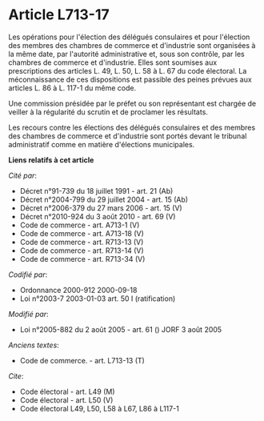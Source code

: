 # Article L713-17

Les opérations pour l'élection des délégués consulaires et pour l'élection des membres des chambres de commerce et
d'industrie sont organisées à la même date, par l'autorité administrative et, sous son contrôle, par les chambres de commerce
et d'industrie. Elles sont soumises aux prescriptions des articles L. 49, L. 50, L. 58 à L. 67 du code électoral. La
méconnaissance de ces dispositions est passible des peines prévues aux articles L. 86 à L. 117-1 du même code.

Une commission présidée par le préfet ou son représentant est chargée de veiller à la régularité du scrutin et de proclamer
les résultats.

Les recours contre les élections des délégués consulaires et des membres des chambres de commerce et d'industrie sont portés
devant le tribunal administratif comme en matière d'élections municipales.

**Liens relatifs à cet article**

_Cité par_:

  - Décret n°91-739 du 18 juillet 1991 - art. 21 (Ab)
  - Décret n°2004-799 du 29 juillet 2004 - art. 15 (Ab)
  - Décret n°2006-379 du 27 mars 2006 - art. 15 (V)
  - Décret n°2010-924 du 3 août 2010 - art. 69 (V)
  - Code de commerce - art. A713-1 (V)
  - Code de commerce - art. A713-18 (V)
  - Code de commerce - art. R713-13 (V)
  - Code de commerce - art. R713-14 (V)
  - Code de commerce - art. R713-34 (V)

_Codifié par_:

  - Ordonnance 2000-912 2000-09-18
  - Loi n°2003-7 2003-01-03 art. 50 I (ratification)

_Modifié par_:

  - Loi n°2005-882 du 2 août 2005 - art. 61 () JORF 3 août 2005

_Anciens textes_:

  - Code de commerce. - art. L713-13 (T)

_Cite_:

  - Code électoral - art. L49 (M)
  - Code électoral - art. L50 (V)
  - Code électoral L49, L50, L58 à L67, L86 à L117-1
